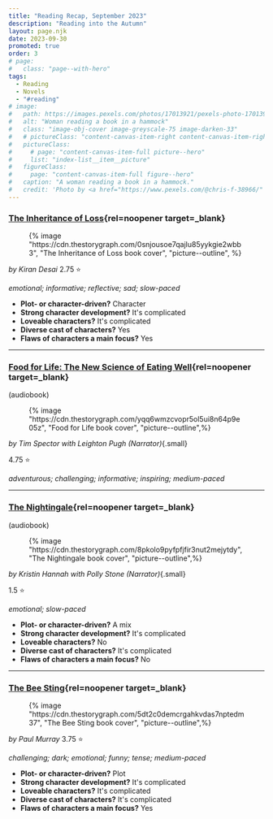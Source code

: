 ```yaml
---
title: "Reading Recap, September 2023"
description: "Reading into the Autumn"
layout: page.njk
date: 2023-09-30
promoted: true
order: 3
# page:
#   class: "page--with-hero"
tags:
  - Reading
  - Novels
  - "#reading"
# image:
#   path: https://images.pexels.com/photos/17013921/pexels-photo-17013921/free-photo-of-woman-reading-a-book-in-a-hammock.jpeg
#   alt: "Woman reading a book in a hammock"
#   class: "image-obj-cover image-greyscale-75 image-darken-33"
#   # pictureClass: "content-canvas-item-right content-canvas-item-right--span-3"
#   pictureClass:
#     # page: "content-canvas-item-full picture--hero"
#     list: "index-list__item__picture"
#   figureClass:
#     page: "content-canvas-item-full figure--hero"
#   caption: "A woman reading a book in a hammock."
#   credit: 'Photo by <a href="https://www.pexels.com/@chris-f-38966/" rel="noopener nofollow" target="_blank">Chris F</a> on <a href="https://www.pexels.com/photo/woman-reading-a-book-in-a-hammock-17013921/" rel="noopener nofollow" target="_blank">Pexels</a>'
---
```


### [The Inheritance of Loss](https://app.thestorygraph.com/books/fcda3111-9720-496b-822a-db8c35d74c59){rel=noopener target=_blank}

<figure class="content-canvas-item-right content-canvas-item-right--span-4 picture--block">
  {% image "https://cdn.thestorygraph.com/0snjousoe7qajlu85yykgie2wbb3", "The Inheritance of Loss book cover", "picture--outline", %}
</figure>

*by Kiran Desai*
2.75 ⭐️

*emotional; informative; reflective; sad; slow-paced*

- **Plot- or character-driven?** Character
- **Strong character development?** It's complicated
- **Loveable characters?** It's complicated
- **Diverse cast of characters?** Yes
- **Flaws of characters a main focus?** Yes

---

### [Food for Life: The New Science of Eating Well](https://app.thestorygraph.com/books/cb5e0050-2288-48b9-b1d5-0480de9e2865){rel=noopener target=_blank}
(audiobook)

<figure class="content-canvas-item-right content-canvas-item-right--span-4 picture--block">
  {% image "https://cdn.thestorygraph.com/yqq6wmzcvopr5ol5ui8n64p9e05z", "Food for Life book cover", "picture--outline",%}
</figure>

*by Tim Spector*
*with Leighton Pugh (Narrator)*{.small}

4.75 ⭐️

*adventurous; challenging; informative; inspiring; medium-paced*

---

### [The Nightingale](https://app.thestorygraph.com/books/ee4dacca-6002-477e-84f1-b368ee1f0bb7){rel=noopener target=_blank}
(audiobook)

<figure class="content-canvas-item-right content-canvas-item-right--span-4 picture--block">
  {% image "https://cdn.thestorygraph.com/8pkolo9pyfpfjfir3nut2mejytdy", "The Nightingale book cover", "picture--outline",%}
</figure>

*by Kristin Hannah*
*with Polly Stone (Narrator)*{.small}

1.5 ⭐️

*emotional; slow-paced*

- **Plot- or character-driven?** A mix
- **Strong character development?** It's complicated
- **Loveable characters?** No
- **Diverse cast of characters?** It's complicated
- **Flaws of characters a main focus?** No

---
### [The Bee Sting](https://app.thestorygraph.com/books/82d91615-aa9b-4b7a-8238-36d0c2bc7086){rel=noopener target=_blank}

<figure class="content-canvas-item-right content-canvas-item-right--span-4 picture--block">
  {% image "https://cdn.thestorygraph.com/5dt2c0demcrgahkvdas7nptedm37", "The Bee Sting book cover", "picture--outline",%}
</figure>

*by Paul Murray*
3.75 ⭐️

*challenging; dark; emotional; funny; tense; medium-paced*

- **Plot- or character-driven?** Plot
- **Strong character development?** It's complicated
- **Loveable characters?** It's complicated
- **Diverse cast of characters?** It's complicated
- **Flaws of characters a main focus?** Yes
